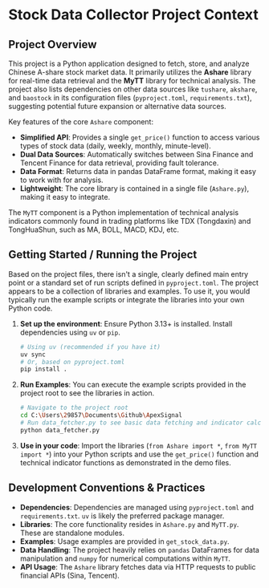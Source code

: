 # Stock Data Collector Project Context

## Project Overview

This project is a Python application designed to fetch, store, and analyze Chinese A-share stock market data. It primarily utilizes the **Ashare** library for real-time data retrieval and the **MyTT** library for technical analysis. The project also lists dependencies on other data sources like `tushare`, `akshare`, and `baostock` in its configuration files (`pyproject.toml`, `requirements.txt`), suggesting potential future expansion or alternative data sources.

Key features of the core `Ashare` component:
- **Simplified API**: Provides a single `get_price()` function to access various types of stock data (daily, weekly, monthly, minute-level).
- **Dual Data Sources**: Automatically switches between Sina Finance and Tencent Finance for data retrieval, providing fault tolerance.
- **Data Format**: Returns data in pandas DataFrame format, making it easy to work with for analysis.
- **Lightweight**: The core library is contained in a single file (`Ashare.py`), making it easy to integrate.

The `MyTT` component is a Python implementation of technical analysis indicators commonly found in trading platforms like TDX (Tongdaxin) and TongHuaShun, such as MA, BOLL, MACD, KDJ, etc.

## Getting Started / Running the Project

Based on the project files, there isn't a single, clearly defined main entry point or a standard set of run scripts defined in `pyproject.toml`. The project appears to be a collection of libraries and examples. To use it, you would typically run the example scripts or integrate the libraries into your own Python code.

1.  **Set up the environment**: Ensure Python 3.13+ is installed. Install dependencies using `uv` or `pip`.
    ```bash
    # Using uv (recommended if you have it)
    uv sync
    # Or, based on pyproject.toml
    pip install .
    ```
2.  **Run Examples**: You can execute the example scripts provided in the project root to see the libraries in action.
    ```bash
    # Navigate to the project root
    cd C:\Users\29857\Documents\Github\ApexSignal
    # Run data_fetcher.py to see basic data fetching and indicator calculation
    python data_fetcher.py
    ```
3.  **Use in your code**: Import the libraries (`from Ashare import *`, `from MyTT import *`) into your Python scripts and use the `get_price()` function and technical indicator functions as demonstrated in the demo files.

## Development Conventions & Practices

- **Dependencies**: Dependencies are managed using `pyproject.toml` and `requirements.txt`. `uv` is likely the preferred package manager.
- **Libraries**: The core functionality resides in `Ashare.py` and `MyTT.py`. These are standalone modules.
- **Examples**: Usage examples are provided in `get_stock_data.py`.
- **Data Handling**: The project heavily relies on `pandas` DataFrames for data manipulation and `numpy` for numerical computations within `MyTT`.
- **API Usage**: The `Ashare` library fetches data via HTTP requests to public financial APIs (Sina, Tencent).
